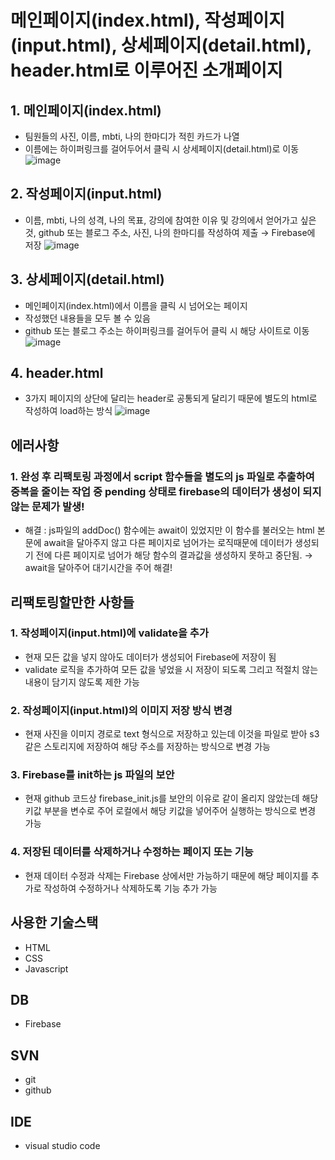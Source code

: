 # 메인페이지(index.html), 작성페이지(input.html), 상세페이지(detail.html), header.html로 이루어진 소개페이지

## 1. 메인페이지(index.html)
- 팀원들의 사진, 이름, mbti, 나의 한마디가 적힌 카드가 나열
- 이름에는 하이퍼링크를 걸어두어서 클릭 시 상세페이지(detail.html)로 이동
![image](https://github.com/user-attachments/assets/34c6de60-30c9-449c-a234-20b9345d1143)

## 2. 작성페이지(input.html)
- 이름, mbti, 나의 성격, 나의 목표, 강의에 참여한 이유 및 강의에서 얻어가고 싶은 것, github 또는 블로그 주소, 사진, 나의 한마디를 작성하여 제출 → Firebase에 저장
![image](https://github.com/user-attachments/assets/344dfd3c-844d-4834-bda4-8b744922a891)
## 3. 상세페이지(detail.html)
- 메인페이지(index.html)에서 이름을 클릭 시 넘어오는 페이지
- 작성했던 내용들을 모두 볼 수 있음
- github 또는 블로그 주소는 하이퍼링크를 걸어두어 클릭 시 해당 사이트로 이동
![image](https://github.com/user-attachments/assets/d991f3f6-3acc-48e3-9a5a-987459ca104b)

## 4. header.html
- 3가지 페이지의 상단에 달리는 header로 공통되게 달리기 때문에 별도의 html로 작성하여 load하는 방식
![image](https://github.com/user-attachments/assets/6a55d2ac-0012-4634-9b74-cf700396d527)



## 에러사항

### 1. 완성 후 리팩토링 과정에서 script 함수들을 별도의 js 파일로 추출하여 중복을 줄이는 작업 중 pending 상태로 firebase의 데이터가 생성이 되지 않는 문제가 발생!
- 해결 : js파일의 addDoc() 함수에는 await이 있었지만 이 함수를 불러오는 html 본문에 await을 달아주지 않고 다른 페이지로 넘어가는 로직때문에 데이터가 생성되기 전에 다른 페이지로 넘어가 해당 함수의 결과값을 생성하지 못하고 중단됨. → await을 달아주어 대기시간을 주어 해결!

## 리팩토링할만한 사항들

### 1. 작성페이지(input.html)에 validate을 추가
- 현재 모든 값을 넣지 않아도 데이터가 생성되어 Firebase에 저장이 됨
- validate 로직을 추가하여 모든 값을 넣었을 시 저장이 되도록 그리고 적절치 않는 내용이 담기지 않도록 제한 가능
### 2. 작성페이지(input.html)의 이미지 저장 방식 변경
- 현재 사진을 이미지 경로로 text 형식으로 저장하고 있는데 이것을 파일로 받아 s3같은 스토리지에 저장하여 해당 주소를 저장하는 방식으로 변경 가능
### 3. Firebase를 init하는 js 파일의 보안
- 현재 github 코드상 firebase_init.js를 보안의 이유로 같이 올리지 않았는데 해당 키값 부분을 변수로 주어 로컬에서 해당 키값을 넣어주어 실행하는 방식으로 변경 가능
### 4. 저장된 데이터를 삭제하거나 수정하는 페이지 또는 기능
- 현재 데이터 수정과 삭제는 Firebase 상에서만 가능하기 때문에 해당 페이지를 추가로 작성하여 수정하거나 삭제하도록 기능 추가 가능

## 사용한 기술스택
- HTML
- CSS
- Javascript

## DB
- Firebase

## SVN
- git
- github

## IDE
- visual studio code
